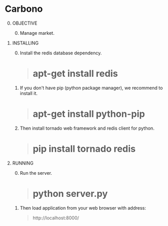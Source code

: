 Carbono
=======

0. OBJECTIVE

	0. Manage market.

0. INSTALLING

	0. Install the redis database dependency.

		>  # apt-get install redis
	
	0. If you don't have pip (python package manager), we recommend to install it.

		>  # apt-get install python-pip

	0. Then install tornado web framework and redis client for python.
		
		>  # pip install tornado redis

0. RUNNING

	0. Run the server.

		> # python server.py

	0. Then load application from your web browser with address:

		> http://localhost:8000/
